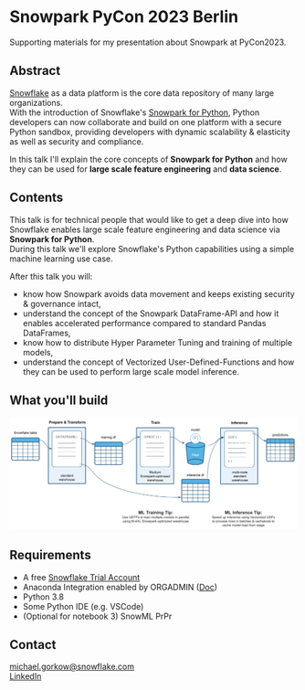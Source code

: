 # Snowpark PyCon 2023 Berlin
Supporting materials for my presentation about Snowpark at PyCon2023.

## Abstract
[Snowflake](https://www.snowflake.com/en/) as a data platform is the core data repository of many large organizations.  
With the introduction of Snowflake's [Snowpark for Python](https://github.com/snowflakedb/snowpark-python), Python developers can now collaborate and build on one platform with a secure Python sandbox, providing developers with dynamic scalability & elasticity as well as security and compliance.  

In this talk I'll explain the core concepts of <b>Snowpark for Python</b> and how they can be used for <b>large scale feature engineering</b> and <b>data science</b>.

## Contents
This talk is for technical people that would like to get a deep dive into how Snowflake enables large scale feature engineering and data science via <b>Snowpark for Python</b>.  
During this talk we'll explore Snowflake's Python capabilities using a simple machine learning use case.

After this talk you will:
* know how Snowpark avoids data movement and keeps existing security & governance intact,
* understand the concept of the Snowpark DataFrame-API and how it enables accelerated performance compared to standard Pandas DataFrames,
* know how to distribute Hyper Parameter Tuning and training of multiple models,
* understand the concept of Vectorized User-Defined-Functions and how they can be used to perform large scale model inference.

## What you'll build
![Demo Flow](./ressources/process.png)

## Requirements
* A free [Snowflake Trial Account](https://signup.snowflake.com/)
* Anaconda Integration enabled by ORGADMIN ([Doc](https://docs.snowflake.com/en/developer-guide/udf/python/udf-python-packages#getting-started))
* Python 3.8
* Some Python IDE (e.g. VSCode)
* (Optional for notebook 3) SnowML PrPr

## Contact
michael.gorkow@snowflake.com  
[LinkedIn](https://www.linkedin.com/in/michael-gorkow/)